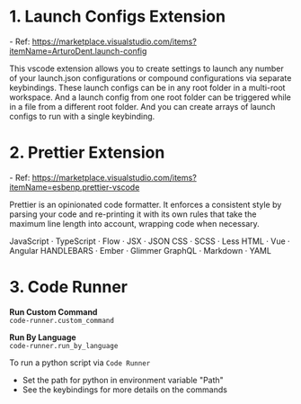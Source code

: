 
# <ext>1. Launch Configs Extension</ext>
<tag>- Ref: https://marketplace.visualstudio.com/items?itemName=ArturoDent.launch-config</tag>

This vscode extension allows you to create settings to launch any number of your launch.json configurations or compound configurations via separate keybindings. These launch configs can be in any root folder in a multi-root workspace. And a launch config from one root folder can be triggered while in a file from a different root folder. And you can create arrays of launch configs to run with a single keybinding.

# <ext>2. Prettier Extension</ext>
<tag>- Ref: https://marketplace.visualstudio.com/items?itemName=esbenp.prettier-vscode
</tag>

Prettier is an opinionated code formatter. It enforces a consistent style by parsing your code and re-printing it with its own rules that take the maximum line length into account, wrapping code when necessary.

JavaScript · TypeScript · Flow · JSX · JSON
CSS · SCSS · Less
HTML · Vue · Angular HANDLEBARS · Ember · Glimmer
GraphQL · Markdown · YAML

# <ext>3. Code Runner</ext>

**Run Custom Command**\
`code-runner.custom_command`

**Run By Language**\
`code-runner.run_by_language`

To run a python script via `Code Runner`

- Set the path for python in environment variable "Path"
- See the keybindings for more details on the commands